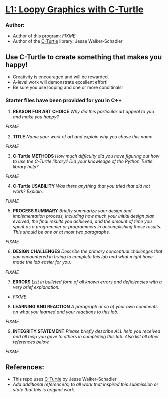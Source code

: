 # [L1: Loopy Graphics with C-Turtle](https://docs.google.com/document/d/1yMQGsJwNXTUsabYNo_k56b9-Jwk1EKFaGgM8e2fVt2c/edit?usp=sharing)

### Author:
- Author of this program: *FIXME*
- Author of the [C-Turtle](https://github.com/walkerje/C-Turtle) library: Jesse Walker-Schadler

## Use C-Turtle to create something that makes you happy!
-  Creativity is encouraged and will be rewarded.
-  A-level work will demonstrate excellent effort!
-  Be sure you use looping and one or more conditinals!

### Starter files have been provided for you in C++

1. **REASON FOR ART CHOICE**
*Why did this particular art appeal to you and make you happy?*

*FIXME*

2. **TITLE** 
*Name your work of art and explain why you chose this name.*

*FIXME*

3. **C-Turtle METHODS** 
*How much difficulty did you have figuring out how to use the C-Turtle library? Did your knowledge of the Python Turtle library help?*

*FIXME*

4. **C-Turtle USABILITY**
*Was there anything that you tried that did not work? Explain.*

*FIXME*

5. **PROCESS SUMMARY**
*Briefly summarize your design and implementation process, 
including how much your initial design plan evolved, 
the final results you achieved, and the amount of time you spent 
as a programmer or programmers in accomplishing these results. 
This should be one or at most two paragraphs.*

*FIXME*

6. **DESIGN CHALLENGES**
*Describe the primary conceptual challenges that you encountered 
in trying to complete this lab and what might have made the 
lab easier for you.*

*FIXME*

7. **ERRORS**
*List in bulleted form of all known errors 
and deficiencies with a very brief explanation.*

- *FIXME*

8. **LEARNING AND REACTION**
*A paragraph or so of your own comments 
on what you learned and your reactions to this lab.*

*FIXME*

9. **INTEGRITY STATEMENT**
*Please briefly describe ALL help you received and 
all help you gave to others in completing this lab.
Also list all other references below.*

*FIXME*

## References:
- This repo uses [C-Turtle](https://github.com/walkerje/C-Turtle) by Jesse Walker-Schadler
- *Add additional reference(s) to all work that inspired this submission or state that this is original work.*
